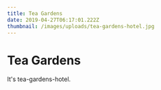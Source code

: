 ```yaml
---
title: Tea Gardens
date: 2019-04-27T06:17:01.222Z
thumbnail: /images/uploads/tea-gardens-hotel.jpg
---
```

# Tea Gardens

It's tea-gardens-hotel.

